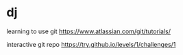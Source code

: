 # dj

learning to use git
https://www.atlassian.com/git/tutorials/

interactive git repo
https://try.github.io/levels/1/challenges/1
